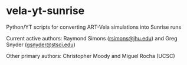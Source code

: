 # vela-yt-sunrise
Python/YT scripts for converting ART-Vela simulations into Sunrise runs

Current active authors:  Raymond Simons (rsimons@jhu.edu)  and Greg Snyder (gsnyder@stsci.edu)

Other primary authors:   Christopher Moody and Miguel Rocha  (UCSC)

